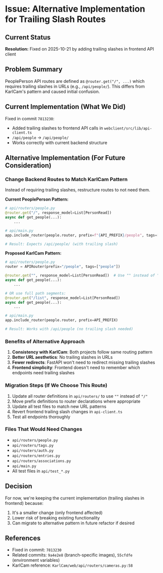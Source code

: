 # Issue: Alternative Implementation for Trailing Slash Routes

## Current Status
**Resolution:** Fixed on 2025-10-21 by adding trailing slashes in frontend API client

## Problem Summary
PeoplePerson API routes are defined as `@router.get("/", ...)` which requires trailing slashes in URLs (e.g., `/api/people/`). This differs from KarlCam's pattern and caused initial confusion.

## Current Implementation (What We Did)
Fixed in commit `7813230`:
- Added trailing slashes to frontend API calls in `webclient/src/lib/api-client.ts`
- `/api/people` → `/api/people/`
- Works correctly with current backend structure

## Alternative Implementation (For Future Consideration)

### Change Backend Routes to Match KarlCam Pattern

Instead of requiring trailing slashes, restructure routes to not need them.

**Current PeoplePerson Pattern:**
```python
# api/routers/people.py
@router.get("/", response_model=List[PersonRead])
async def get_people(...):
    ...

# api/main.py
app.include_router(people.router, prefix=f"{API_PREFIX}/people", tags=["people"])

# Result: Expects /api/people/ (with trailing slash)
```

**Proposed KarlCam Pattern:**
```python
# api/routers/people.py
router = APIRouter(prefix="/people", tags=["people"])

@router.get("", response_model=List[PersonRead])  # Use "" instead of "/"
async def get_people(...):
    ...

# OR use full path segments:
@router.get("/list", response_model=List[PersonRead])
async def get_people(...):
    ...

# api/main.py
app.include_router(people.router, prefix=API_PREFIX)

# Result: Works with /api/people (no trailing slash needed)
```

### Benefits of Alternative Approach
1. **Consistency with KarlCam**: Both projects follow same routing pattern
2. **Better URL aesthetics**: No trailing slashes in URLs
3. **Fewer redirects**: FastAPI won't need to redirect missing trailing slashes
4. **Frontend simplicity**: Frontend doesn't need to remember which endpoints need trailing slashes

### Migration Steps (If We Choose This Route)
1. Update all router definitions in `api/routers/` to use `""` instead of `"/"`
2. Move prefix definitions to router declarations where appropriate
3. Update all test files to match new URL patterns
4. Revert frontend trailing slash changes in `api-client.ts`
5. Test all endpoints thoroughly

### Files That Would Need Changes
- `api/routers/people.py`
- `api/routers/tags.py`
- `api/routers/auth.py`
- `api/routers/entries.py`
- `api/routers/associations.py`
- `api/main.py`
- All test files in `api/test_*.py`

## Decision
For now, we're keeping the current implementation (trailing slashes in frontend) because:
1. It's a smaller change (only frontend affected)
2. Lower risk of breaking existing functionality
3. Can migrate to alternative pattern in future refactor if desired

## References
- Fixed in commit: `7813230`
- Related commits: `9a4e2e8` (branch-specific images), `55cfdfe` (environment variables)
- KarlCam reference: `KarlCam/web/api/routers/cameras.py:58`
